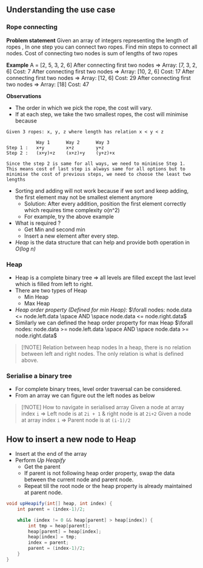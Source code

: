 ```table-of-contents
```

## Understanding the use case

### Rope connecting

**Problem statement**
Given an array of integers representing the length of ropes , In one step you can connect two ropes.
Find min steps to connect all nodes.
Cost of connecting two nodes is sum of lengths of two ropes

**Example**
A = [2, 5, 3, 2, 6]
After connecting first two nodes => Array: [7, 3, 2, 6] Cost: 7
After connecting first two nodes => Array: [10, 2, 6] Cost: 17
After connecting first two nodes => Array: [12, 6] Cost: 29
After connecting first two nodes => Array: [18] Cost: 47

**Observations**
- The order in which we pick the rope, the cost will vary.
- If at each step, we take the two smallest ropes, the cost will minimise because 

```text
Given 3 ropes: x, y, z where length has relation x < y < z

		   Way 1      Way 2      Way 3
Step 1 :   x+y        x+z        y+z
Step 2 :   (x+y)+z    (x+z)+y    (y+z)+x

Since the step 2 is same for all ways, we need to minimise Step 1. This means cost of last step is always same for all options but to minimise the cost of previous steps, we need to choose the least two lengths
```

- Sorting and adding will not work because if we sort and keep adding, the first element may not be smallest element anymore
	- Solution: After every addition, position the first element correctly which requires time complexity o(n^2)
	- For example, try the above example
- What is required ?
	- Get Min and second min
	- Insert a new element after every step.
- *Heap* is the data structure that can help and provide both operation in *O(log n)*

### Heap

- Heap is a complete binary tree => all levels are filled except the last level which is filled from left to right.
- There are two types of Heap
	- Min Heap
	- Max Heap
- *Heap order property (Defined for min Heap):* 
	$\forall nodes: node.data <= node.left.data \space AND \space node.data <= node.right.data$
- Similarly we can defined the heap order property for max Heap
	$\forall nodes: node.data >= node.left.data \space AND \space node.data >= node.right.data$


> [!NOTE] Relation between heap nodes
> In a heap, there is no relation between left and right nodes. The only relation is what is defined above.

### Serialise a binary tree

- For complete binary trees, level order traversal can be considered.
- From an array we can figure out the left nodes as below


> [!NOTE] How to navigate in serialised array
>Given a node at array index `i` => Left node is at `2i + 1` & right node is at `2i+2`
> Given a node at array index `i` => Parent node is at `(i-1)/2`

## How to insert a new node to Heap

- Insert at the end of the array
- Perform *Up Heapify*
	- Get the parent
	- If parent is not following heap order property, swap the data between the current node and parent node. 
	- Repeat till the root node or the heap property is already maintained at parent node.

```java
void upHeapify(int[] heap, int index) {
	int parent = (index-1)/2;

	while (index != 0 && heap[parent] > heap[index]) {
		int tmp = heap[parent];
		heap[parent] = heap[index];
		heap[index] = tmp;
		index = parent;
		parent = (index-1)/2;
	}
}
```